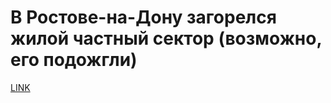 # В Ростове-на-Дону загорелся жилой частный сектор (возможно, его подожгли)



[LINK](https://varlamov.ru/2522422.html)